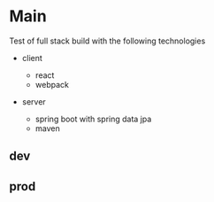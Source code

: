 # Main

Test of full stack build with the following technologies

* client
  * react
  * webpack
  
* server
  * spring boot with spring data jpa
  * maven


## dev

## prod

